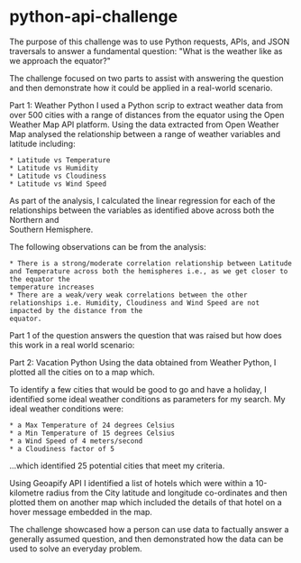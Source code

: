 # python-api-challenge

The purpose of this challenge was to use Python requests, APIs, and JSON traversals to answer a fundamental question: "What is the weather like as we approach the equator?"

The challenge focused on two parts to assist with answering the question and then demonstrate how it could be applied in a real-world scenario.

Part 1: Weather Python 
  I used a Python scrip to extract weather data from over 500 cities with a range of distances from the equator using the Open Weather Map API platform. 
  Using the data extracted from Open Weather Map analysed the relationship between a range of weather variables and latitude including:
  
    * Latitude vs Temperature
    * Latitude vs Humidity
    * Latitude vs Cloudiness
    * Latitude vs Wind Speed 
   
  As part of the analysis, I calculated the linear regression for each of the relationships between the variables as identified above across both the Northern and   
  Southern Hemisphere.
  
  The following observations can be from the analysis:
  
    * There is a strong/moderate correlation relationship between Latitude and Temperature across both the hemispheres i.e., as we get closer to the equator the  
    temperature increases 
    * There are a weak/very weak correlations between the other relationships i.e. Humidity, Cloudiness and Wind Speed are not impacted by the distance from the 
    equator.
    
 Part 1 of the question answers the question that was raised but how does this work in a real world scenario:
 
 Part 2: Vacation Python
  Using the data obtained from Weather Python, I plotted all the cities on to a map which.
  
  To identify a few cities that would be good to go and have a holiday, I identified some ideal weather conditions as parameters for my search. 
  My ideal weather conditions were:
  
    * a Max Temperature of 24 degrees Celsius
    * a Min Temperature of 15 degrees Celsius
    * a Wind Speed of 4 meters/second
    * a Cloudiness factor of 5
  
  ...which identified 25 potential cities that meet my criteria.
  
  Using Geoapify API I identified a list of hotels which were within a 10-kilometre radius from the City latitude and longitude co-ordinates and then plotted them on 
  another map which included the details of that hotel on a hover message embedded in the map.
 
The challenge showcased how a person can use data to factually answer a generally assumed question, and then demonstrated how the data can be used to solve an everyday problem.  
  
